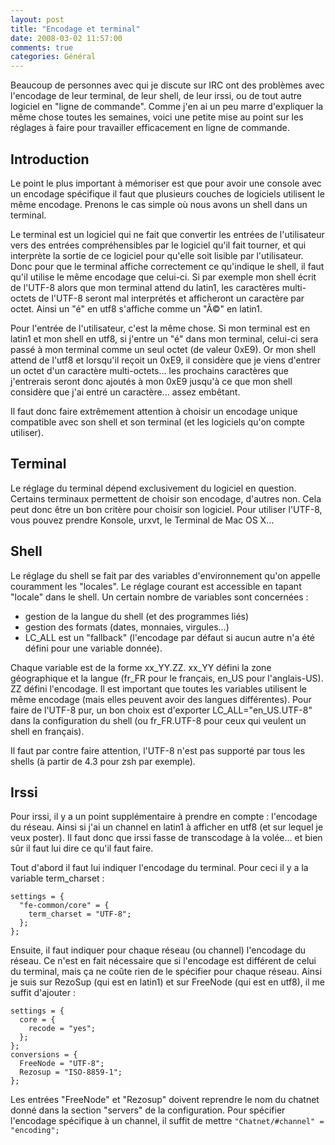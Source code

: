 ```yaml
---
layout: post
title: "Encodage et terminal"
date: 2008-03-02 11:57:00
comments: true
categories: Général
---
```

Beaucoup de personnes avec qui je discute sur IRC ont des problèmes avec l'encodage de leur terminal, de leur shell, de leur irssi, ou de tout autre logiciel en "ligne de commande". Comme j'en ai un peu marre d'expliquer la même chose toutes les semaines, voici une petite mise au point sur les réglages à faire pour travailler efficacement en ligne de commande.

<!-- more -->

Introduction
------------

Le point le plus important à mémoriser est que pour avoir une console avec un encodage spécifique il faut que plusieurs couches de logiciels utilisent le même encodage. Prenons le cas simple où nous avons un shell dans un terminal.

Le terminal est un logiciel qui ne fait que convertir les entrées de l'utilisateur vers des entrées compréhensibles par le logiciel qu'il fait tourner, et qui interprète la sortie de ce logiciel pour qu'elle soit lisible par l'utilisateur. Donc pour que le terminal affiche correctement ce qu'indique le shell, il faut qu'il utilise le même encodage que celui-ci. Si par exemple mon shell écrit de l'UTF-8 alors que mon terminal attend du latin1, les caractères multi-octets de l'UTF-8 seront mal interprétés et afficheront un caractère par octet. Ainsi un "é" en utf8 s'affiche comme un "Ã©" en latin1.

Pour l'entrée de l'utilisateur, c'est la même chose. Si mon terminal est en latin1 et mon shell en utf8, si j'entre un "é" dans mon terminal, celui-ci sera passé à mon terminal comme un seul octet (de valeur 0xE9). Or mon shell attend de l'utf8 et lorsqu'il reçoit un 0xE9, il considère que je viens d'entrer un octet d'un caractère multi-octets... les prochains caractères que j'entrerais seront donc ajoutés à mon 0xE9 jusqu'à ce que mon shell considère que j'ai entré un caractère... assez embêtant.

Il faut donc faire extrêmement attention à choisir un encodage unique compatible avec son shell et son terminal (et les logiciels qu'on compte utiliser).


Terminal
--------

Le réglage du terminal dépend exclusivement du logiciel en question. Certains terminaux permettent de choisir son encodage, d'autres non. Cela peut donc être un bon critère pour choisir son logiciel. Pour utiliser l'UTF-8, vous pouvez prendre Konsole, urxvt, le Terminal de Mac OS X...


Shell
-----

Le réglage du shell se fait par des variables d'environnement qu'on appelle couramment les "locales". Le réglage courant est accessible en tapant "locale" dans le shell. Un certain nombre de variables sont concernées :

*   gestion de la langue du shell (et des programmes liés)
*   gestion des formats (dates, monnaies, virgules...)
*   LC_ALL est un "fallback" (l'encodage par défaut si aucun autre n'a été défini pour une variable donnée).

Chaque variable est de la forme xx_YY.ZZ. xx_YY défini la zone géographique et la langue (fr_FR pour le français, en_US pour l'anglais-US). ZZ défini l'encodage. Il est important que toutes les variables utilisent le même encodage (mais elles peuvent avoir des langues différentes). Pour faire de l'UTF-8 pur, un bon choix est d'exporter LC_ALL="en_US.UTF-8" dans la configuration du shell (ou fr_FR.UTF-8 pour ceux qui veulent un shell en français).

Il faut par contre faire attention, l'UTF-8 n'est pas supporté par tous les shells (à partir de 4.3 pour zsh par exemple).


Irssi
-----

Pour irssi, il y a un point supplémentaire à prendre en compte : l'encodage du réseau. Ainsi si j'ai un channel en latin1 à afficher en utf8 (et sur lequel je veux poster). Il faut donc que irssi fasse de transcodage à la volée... et bien sûr il faut lui dire ce qu'il faut faire.

Tout d'abord il faut lui indiquer l'encodage du terminal. Pour ceci il y a la variable term_charset :

    settings = {
      "fe-common/core" = {
        term_charset = "UTF-8";
      };
    };

Ensuite, il faut indiquer pour chaque réseau (ou channel) l'encodage du réseau. Ce n'est en fait nécessaire que si l'encodage est différent de celui du terminal, mais ça ne coûte rien de le spécifier pour chaque réseau. Ainsi je suis sur RezoSup (qui est en latin1) et sur FreeNode (qui est en utf8), il me suffit d'ajouter :

    settings = {
      core = {
        recode = "yes";
      };
    };
    conversions = { 
      FreeNode = "UTF-8";
      Rezosup = "ISO-8859-1";
    };

Les entrées "FreeNode" et "Rezosup" doivent reprendre le nom du chatnet donné dans la section "servers" de la configuration. Pour spécifier l'encodage spécifique à un channel, il suffit de mettre `"Chatnet/#channel" = "encoding";`

